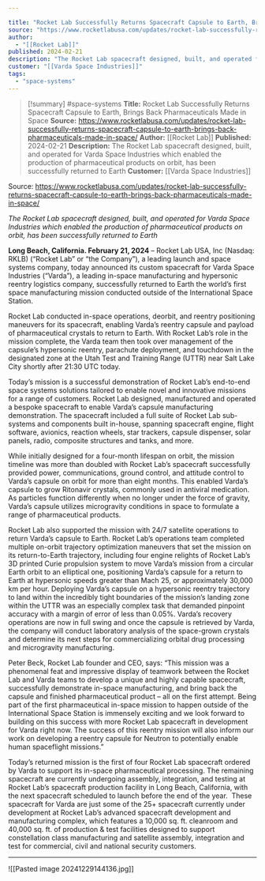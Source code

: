 ```yaml
---

title: "Rocket Lab Successfully Returns Spacecraft Capsule to Earth, Brings Back Pharmaceuticals Made in Space "
source: "https://www.rocketlabusa.com/updates/rocket-lab-successfully-returns-spacecraft-capsule-to-earth-brings-back-pharmaceuticals-made-in-space/"
author:
  - "[[Rocket Lab]]"
published: 2024-02-21
description: "The Rocket Lab spacecraft designed, built, and operated for Varda Space Industries which enabled the production of pharmaceutical products on orbit, has been successfully returned to Earth"
customer: "[[Varda Space Industries]]"
tags:
  - "space-systems"
---
```

>[!summary]
#space-systems
**Title:** Rocket Lab Successfully Returns Spacecraft Capsule to Earth, Brings Back Pharmaceuticals Made in Space 
**Source:** https://www.rocketlabusa.com/updates/rocket-lab-successfully-returns-spacecraft-capsule-to-earth-brings-back-pharmaceuticals-made-in-space/
**Author:** [[Rocket Lab]]
**Published:** 2024-02-21
**Description:** The Rocket Lab spacecraft designed, built, and operated for Varda Space Industries which enabled the production of pharmaceutical products on orbit, has been successfully returned to Earth
**Customer:** [[Varda Space Industries]]

Source: https://www.rocketlabusa.com/updates/rocket-lab-successfully-returns-spacecraft-capsule-to-earth-brings-back-pharmaceuticals-made-in-space/

*The Rocket Lab spacecraft designed, built, and operated for Varda Space Industries which enabled the production of pharmaceutical products on orbit, has been successfully returned to Earth* 

**Long Beach, California. February 21, 2024** – Rocket Lab USA, Inc (Nasdaq: RKLB) (“Rocket Lab” or “the Company”), a leading launch and space systems company, today announced its custom spacecraft for Varda Space Industries (“Varda”), a leading in-space manufacturing and hypersonic reentry logistics company, successfully returned to Earth the world’s first space manufacturing mission conducted outside of the International Space Station.

Rocket Lab conducted in-space operations, deorbit, and reentry positioning maneuvers for its spacecraft, enabling Varda’s reentry capsule and payload of pharmaceutical crystals to return to Earth. With Rocket Lab’s role in the mission complete, the Varda team then took over management of the capsule’s hypersonic reentry, parachute deployment, and touchdown in the designated zone at the Utah Test and Training Range (UTTR) near Salt Lake City shortly after 21:30 UTC today.

Today’s mission is a successful demonstration of Rocket Lab’s end-to-end space systems solutions tailored to enable novel and innovative missions for a range of customers. Rocket Lab designed, manufactured and operated a bespoke spacecraft to enable Varda’s capsule manufacturing demonstration. The spacecraft included a full suite of Rocket Lab sub-systems and components built in-house, spanning spacecraft engine, flight software, avionics, reaction wheels, star trackers, capsule dispenser, solar panels, radio, composite structures and tanks, and more.

While initially designed for a four-month lifespan on orbit, the mission timeline was more than doubled with Rocket Lab’s spacecraft successfully provided power, communications, ground control, and attitude control to Varda’s capsule on orbit for more than eight months. This enabled Varda’s capsule to grow Ritonavir crystals, commonly used in antiviral medication. As particles function differently when no longer under the force of gravity, Varda’s capsule utilizes microgravity conditions in space to formulate a range of pharmaceutical products.

Rocket Lab also supported the mission with 24/7 satellite operations to return Varda’s capsule to Earth. Rocket Lab’s operations team completed multiple on-orbit trajectory optimization maneuvers that set the mission on its return-to-Earth trajectory, including four engine relights of Rocket Lab’s 3D printed Curie propulsion system to move Varda’s mission from a circular Earth orbit to an elliptical one, positioning Varda’s capsule for a return to Earth at hypersonic speeds greater than Mach 25, or approximately 30,000 km per hour. Deploying Varda’s capsule on a hypersonic reentry trajectory to land within the incredibly tight boundaries of the mission’s landing zone within the UTTR was an especially complex task that demanded pinpoint accuracy with a margin of error of less than 0.05%. Varda’s recovery operations are now in full swing and once the capsule is retrieved by Varda, the company will conduct laboratory analysis of the space-grown crystals and determine its next steps for commercializing orbital drug processing and microgravity manufacturing.

Peter Beck, Rocket Lab founder and CEO, says: “This mission was a phenomenal feat and impressive display of teamwork between the Rocket Lab and Varda teams to develop a unique and highly capable spacecraft, successfully demonstrate in-space manufacturing, and bring back the capsule and finished pharmaceutical product – all on the first attempt. Being part of the first pharmaceutical in-space mission to happen outside of the International Space Station is immensely exciting and we look forward to building on this success with more Rocket Lab spacecraft in development for Varda right now. The success of this reentry mission will also inform our work on developing a reentry capsule for Neutron to potentially enable human spaceflight missions.”

Today’s returned mission is the first of four Rocket Lab spacecraft ordered by Varda to support its in-space pharmaceutical processing. The remaining spacecraft are currently undergoing assembly, integration, and testing at Rocket Lab’s spacecraft production facility in Long Beach, California, with the next spacecraft scheduled to launch before the end of the year.  These spacecraft for Varda are just some of the 25+ spacecraft currently under development at Rocket Lab’s advanced spacecraft development and manufacturing complex, which features a 10,000 sq. ft. cleanroom and 40,000 sq. ft. of production & test facilities designed to support constellation class manufacturing and satellite assembly, integration and test for commercial, civil and national security customers.

---

![[Pasted image 20241229144136.jpg]]
